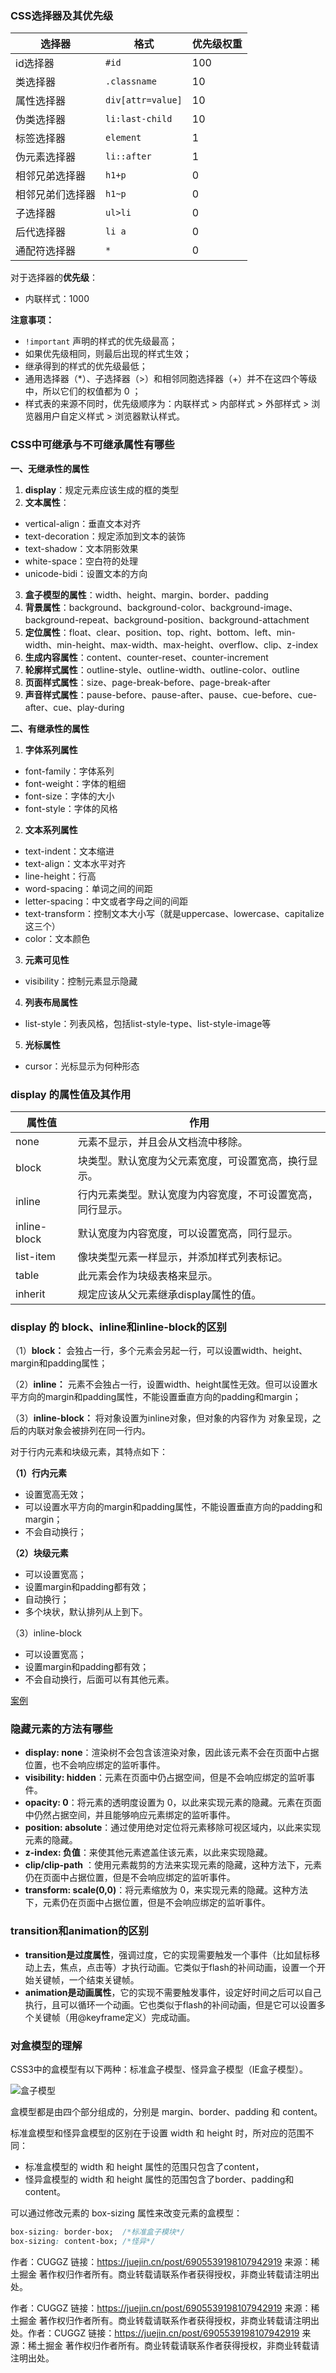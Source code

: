 ### CSS选择器及其优先级

| **选择器**       | **格式**          | **优先级权重** |
| ---------------- | ----------------- | -------------- |
| id选择器         | `#id`             | 100            |
| 类选择器         | `.classname`      | 10             |
| 属性选择器       | `div[attr=value]` | 10             |
| 伪类选择器       | `li:last-child`   | 10             |
| 标签选择器       | `element`         | 1              |
| 伪元素选择器     | `li::after`       | 1              |
| 相邻兄弟选择器   | `h1+p`            | 0              |
| 相邻兄弟们选择器 | `h1~p`            | 0              |
| 子选择器         | `ul>li`           | 0              |
| 后代选择器       | `li a`            | 0              |
| 通配符选择器     | `*`               | 0              |

对于选择器的**优先级**：

- 内联样式：1000

**注意事项：**

- `!important` 声明的样式的优先级最高；
- 如果优先级相同，则最后出现的样式生效；
- 继承得到的样式的优先级最低；
- 通用选择器（*）、子选择器（>）和相邻同胞选择器（+）并不在这四个等级中，所以它们的权值都为 0 ；
- 样式表的来源不同时，优先级顺序为：内联样式 > 内部样式 > 外部样式 > 浏览器用户自定义样式 > 浏览器默认样式。

### CSS中可继承与不可继承属性有哪些

**一、无继承性的属性**

1) **display**：规定元素应该生成的框的类型
2) **文本属性**：

- vertical-align：垂直文本对齐
- text-decoration：规定添加到文本的装饰
- text-shadow：文本阴影效果
- white-space：空白符的处理
- unicode-bidi：设置文本的方向

3) **盒子模型的属性**：width、height、margin、border、padding
4) **背景属性**：background、background-color、background-image、background-repeat、background-position、background-attachment
5) **定位属性**：float、clear、position、top、right、bottom、left、min-width、min-height、max-width、max-height、overflow、clip、z-index
6) **生成内容属性**：content、counter-reset、counter-increment
7) **轮廓样式属性**：outline-style、outline-width、outline-color、outline
8) **页面样式属性**：size、page-break-before、page-break-after
9) **声音样式属性**：pause-before、pause-after、pause、cue-before、cue-after、cue、play-during

**二、有继承性的属性**

1. **字体系列属性**

- font-family：字体系列
- font-weight：字体的粗细
- font-size：字体的大小
- font-style：字体的风格

2. **文本系列属性**

- text-indent：文本缩进
- text-align：文本水平对齐
- line-height：行高
- word-spacing：单词之间的间距
- letter-spacing：中文或者字母之间的间距
- text-transform：控制文本大小写（就是uppercase、lowercase、capitalize这三个）
- color：文本颜色

3. **元素可见性**

- visibility：控制元素显示隐藏

4. **列表布局属性**

- list-style：列表风格，包括list-style-type、list-style-image等

5. **光标属性**

- cursor：光标显示为何种形态

###  display 的属性值及其作用

| **属性值**   | **作用**                                                   |
| ------------ | ---------------------------------------------------------- |
| none         | 元素不显示，并且会从文档流中移除。                         |
| block        | 块类型。默认宽度为父元素宽度，可设置宽高，换行显示。       |
| inline       | 行内元素类型。默认宽度为内容宽度，不可设置宽高，同行显示。 |
| inline-block | 默认宽度为内容宽度，可以设置宽高，同行显示。               |
| list-item    | 像块类型元素一样显示，并添加样式列表标记。                 |
| table        | 此元素会作为块级表格来显示。                               |
| inherit      | 规定应该从父元素继承display属性的值。                      |

### display 的 block、inline和inline-block的区别

（1）**block：** 会独占一行，多个元素会另起一行，可以设置width、height、margin和padding属性；

（2）**inline：** 元素不会独占一行，设置width、height属性无效。但可以设置水平方向的margin和padding属性，不能设置垂直方向的padding和margin；

（3）**inline-block：** 将对象设置为inline对象，但对象的内容作为 对象呈现，之后的内联对象会被排列在同一行内。

对于行内元素和块级元素，其特点如下：

**（1）行内元素**

- 设置宽高无效；
- 可以设置水平方向的margin和padding属性，不能设置垂直方向的padding和margin；
- 不会自动换行；

**（2）块级元素**

- 可以设置宽高；
- 设置margin和padding都有效；
- 自动换行；
- 多个块状，默认排列从上到下。

（3）inline-block

- 可以设置宽高；
- 设置margin和padding都有效；
- 不会自动换行，后面可以有其他元素。

[案例](https://www.w3school.com.cn/css/css_inline-block.asp)

### 隐藏元素的方法有哪些

- **display: none**：渲染树不会包含该渲染对象，因此该元素不会在页面中占据位置，也不会响应绑定的监听事件。
- **visibility: hidden**：元素在页面中仍占据空间，但是不会响应绑定的监听事件。
- **opacity: 0**：将元素的透明度设置为 0，以此来实现元素的隐藏。元素在页面中仍然占据空间，并且能够响应元素绑定的监听事件。
- **position: absolute**：通过使用绝对定位将元素移除可视区域内，以此来实现元素的隐藏。
- **z-index: 负值**：来使其他元素遮盖住该元素，以此来实现隐藏。
- **clip/clip-path** ：使用元素裁剪的方法来实现元素的隐藏，这种方法下，元素仍在页面中占据位置，但是不会响应绑定的监听事件。
- **transform: scale(0,0)**：将元素缩放为 0，来实现元素的隐藏。这种方法下，元素仍在页面中占据位置，但是不会响应绑定的监听事件。

### transition和animation的区别

- **transition是过度属性**，强调过度，它的实现需要触发一个事件（比如鼠标移动上去，焦点，点击等）才执行动画。它类似于flash的补间动画，设置一个开始关键帧，一个结束关键帧。
- **animation是动画属性**，它的实现不需要触发事件，设定好时间之后可以自己执行，且可以循环一个动画。它也类似于flash的补间动画，但是它可以设置多个关键帧（用@keyframe定义）完成动画。

### 对盒模型的理解

CSS3中的盒模型有以下两种：标准盒子模型、怪异盒子模型（IE盒子模型）。

 ![盒子模型](img/box-size.jpg)  

盒模型都是由四个部分组成的，分别是 margin、border、padding 和 content。

标准盒模型和怪异盒模型的区别在于设置 width 和 height 时，所对应的范围不同：

- 标准盒模型的 width 和 height 属性的范围只包含了content，
- 怪异盒模型的 width 和 height 属性的范围包含了border、padding和content。

可以通过修改元素的 box-sizing 属性来改变元素的盒模型：

```css
box-sizing: border-box;  /*标准盒子模块*/
box-sizing: content-box; /*怪异*/
```


作者：CUGGZ
链接：https://juejin.cn/post/6905539198107942919
来源：稀土掘金
著作权归作者所有。商业转载请联系作者获得授权，非商业转载请注明出处。

作者：CUGGZ
链接：https://juejin.cn/post/6905539198107942919
来源：稀土掘金
著作权归作者所有。商业转载请联系作者获得授权，非商业转载请注明出处。作者：CUGGZ
链接：https://juejin.cn/post/6905539198107942919
来源：稀土掘金
著作权归作者所有。商业转载请联系作者获得授权，非商业转载请注明出处。